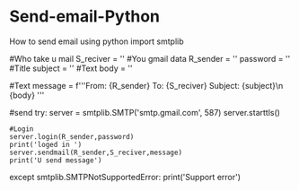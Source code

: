 # Send-email-Python
How to send email using python
import smtplib

#Who take u mail
S_reciver = ''
#You gmail data
R_sender = ''
password = ''
#Title
subject = ''
#Text
body = ''

#Text 
message = f'''From: {R_sender}
To: {S_reciver}
Subject: {subject}\n
{body}
'''

#send
try:
    server = smtplib.SMTP('smtp.gmail.com', 587)
    server.starttls()

    #Login
    server.login(R_sender,password)
    print('loged in ')
    server.sendmail(R_sender,S_reciver,message)
    print('U send message')


except smtplib.SMTPNotSupportedError:
    print('Support error')
